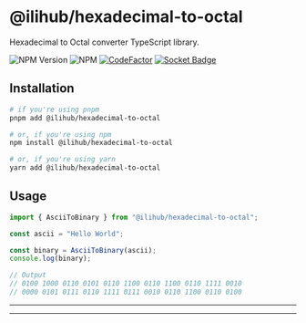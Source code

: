 # @ilihub/hexadecimal-to-octal

Hexadecimal to Octal converter TypeScript library.

![NPM Version](https://img.shields.io/npm/v/%40ilihub%2Fhexadecimal-to-octal?color=33cd56&logo=npm)
![NPM](https://img.shields.io/npm/l/%40ilihub%2Fhexadecimal-to-octal)
[![CodeFactor](https://www.codefactor.io/repository/github/ilihub/npm/badge)](https://www.codefactor.io/repository/github/ilihub/npm)
[![Socket Badge](https://socket.dev/api/badge/npm/package/@ilihub/hexadecimal-to-octal)](https://socket.dev/npm/package/@ilihub/hexadecimal-to-octal)

## Installation

```bash
# if you're using pnpm
pnpm add @ilihub/hexadecimal-to-octal

# or, if you're using npm
npm install @ilihub/hexadecimal-to-octal

# or, if you're using yarn
yarn add @ilihub/hexadecimal-to-octal
```

## Usage

```javascript
import { AsciiToBinary } from "@ilihub/hexadecimal-to-octal";

const ascii = "Hello World";

const binary = AsciiToBinary(ascii);
console.log(binary);

// Output
// 0100 1000 0110 0101 0110 1100 0110 1100 0110 1111 0010
// 0000 0101 0111 0110 1111 0111 0010 0110 1100 0110 0100
```

---

<!-- sponsors_and_backers_section_start -->

<!-- sponsors_and_backers_section_end -->

---
